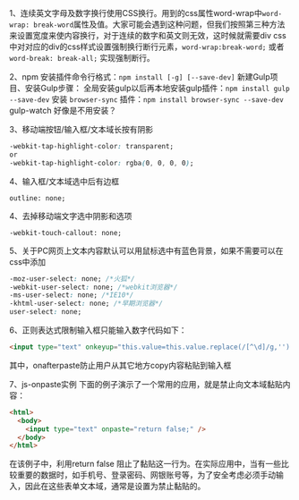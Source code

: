 1、连续英文字母及数字换行使用CSS换行。用到的css属性word-wrap中`word-wrap: break-word`属性及值。大家可能会遇到这种问题，但我们按照第三种方法来设置宽度来使内容换行，对于连续的数字和英文则无效，这时候就需要div css中对对应的div的css样式设置强制换行断行元素，`word-wrap:break-word;` 或者 `word-break: break-all;` 实现强制断行。

2、npm 安装插件命令行格式：`npm install [-g] [--save-dev]`
    新建Gulp项目、安装Gulp步骤：
        全局安装gulp以后再本地安装gulp插件：`npm install gulp --save-dev`
        安装 `browser-sync` 插件：`npm install browser-sync --save-dev`
        gulp-watch 好像是不用安装？

3、移动端按钮/输入框/文本域长按有阴影
``` css 
-webkit-tap-highlight-color: transparent;
or
-webkit-tap-highlight-color: rgba(0, 0, 0, 0);
```

4、输入框/文本域选中后有边框
```
outline: none;
```

4、去掉移动端文字选中阴影和选项
```
-webkit-touch-callout: none;
```

5、关于PC网页上文本内容默认可以用鼠标选中有蓝色背景，如果不需要可以在css中添加
``` css
-moz-user-select: none; /*火狐*/
-webkit-user-select: none; /*webkit浏览器*/
-ms-user-select: none; /*IE10*/
-khtml-user-select: none; /*早期浏览器*/
user-select: none;
```

6、正则表达式限制输入框只能输入数字代码如下： 
``` html
<input type="text" onkeyup="this.value=this.value.replace(/[^\d]/g,'') " onafterpaste="this.value=this.value.replace(/[^\d]/g,'') " name="f_order" value="1"/> 
```
其中，onafterpaste防止用户从其它地方copy内容粘贴到输入框 

7、js-onpaste实例
下面的例子演示了一个常用的应用，就是禁止向文本域黏贴内容：
``` html
<html>
  <body>
    <input type="text" onpaste="return false;" />
  </body>
</html>
```
在该例子中，利用return false 阻止了黏贴这一行为。在实际应用中，当有一些比较重要的数据时，如手机号、登录密码、网银账号等，为了安全考虑必须手动输入，因此在这些表单文本域，通常是设置为禁止黏贴的。